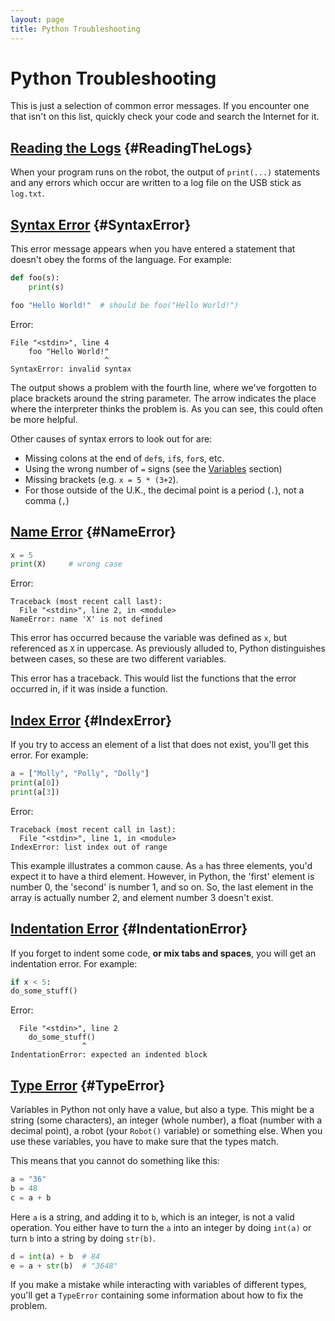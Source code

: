 ```yaml
---
layout: page
title: Python Troubleshooting
---
```


# Python Troubleshooting

This is just a selection of common error messages.
If you encounter one that isn't on this list, quickly check your code and search the Internet for it.

<!--- TODO: We should also list common issues with understanding or using the API here. -->

## [Reading the Logs](#ReadingTheLogs) {#ReadingTheLogs}

When your program runs on the robot, the output of `print(...)` statements and
any errors which occur are written to a log file on the USB stick as `log.txt`.

## [Syntax Error](#SyntaxError) {#SyntaxError}

This error message appears when you have entered a statement that doesn't obey the forms of the language.
For example:

~~~~~ python
def foo(s):
	print(s)

foo "Hello World!"  # should be foo("Hello World!")
~~~~~

Error:

~~~~~ not-code
File "<stdin>", line 4
    foo "Hello World!"
                     ^
SyntaxError: invalid syntax
~~~~~

The output shows a problem with the fourth line,
 where we've forgotten to place brackets around the string parameter.
The arrow indicates the place where the interpreter thinks the problem is.
As you can see, this could often be more helpful.

Other causes of syntax errors to look out for are:

* Missing colons at the end of `def`s, `if`s, `for`s, etc.
* Using the wrong number of `=` signs (see the [Variables](/docs/tutorials/python#variables) section)
* Missing brackets (e.g. `x = 5 * (3+2`).
* For those outside of the U.K., the decimal point is a period (`.`), not a comma (`,`)

## [Name Error](#NameError) {#NameError}

~~~~~ python
x = 5
print(X)     # wrong case
~~~~~

Error:

~~~~~ not-code
Traceback (most recent call last):
  File "<stdin>", line 2, in <module>
NameError: name 'X' is not defined
~~~~~

This error has occurred because the variable was defined as `x`, but referenced as `X` in uppercase.
As previously alluded to, Python distinguishes between cases, so these are two different variables.

This error has a traceback.
This would list the functions that the error occurred in, if it was inside a function.

## [Index Error](#IndexError) {#IndexError}

If you try to access an element of a list that does not exist, you'll get this error.
For example:

~~~~~ python
a = ["Molly", "Polly", "Dolly"]
print(a[0])
print(a[3])
~~~~~

Error:

~~~~~ not-code
Traceback (most recent call in last):
  File "<stdin>", line 1, in <module>
IndexError: list index out of range
~~~~~

This example illustrates a common cause.
As `a` has three elements, you'd expect it to have a third element.
However, in Python, the 'first' element is number 0, the 'second' is number 1, and so on.
So, the last element in the array is actually number 2, and element number 3 doesn't exist.

## [Indentation Error](#IndentationError) {#IndentationError}

If you forget to indent some code, **or mix tabs and spaces**, you will get an indentation error.
For example:

~~~~~ python
if x < 5:
do_some_stuff()
~~~~~

Error:

~~~~~ not-code
  File "<stdin>", line 2
    do_some_stuff()
                ^
IndentationError: expected an indented block
~~~~~

## [Type Error](#TypeError) {#TypeError}

Variables in Python not only have a value, but also a type. This might be a
string (some characters), an integer (whole number), a float (number with a
decimal point), a robot (your `Robot()` variable) or something else. When you
use these variables, you have to make sure that the types match.

This means that you cannot do something like this:

~~~~~ python
a = "36"
b = 48
c = a + b
~~~~~

Here `a` is a string, and adding it to `b`, which is an integer, is not a valid
operation. You either have to turn the `a` into an integer by doing `int(a)` or
turn `b` into a string by doing `str(b)`.

~~~~~ python
d = int(a) + b  # 84
e = a + str(b)  # "3648"
~~~~~

If you make a mistake while interacting with variables of different types,
you'll get a `TypeError` containing some information about how to fix the
problem.

[identifiers]: #concept-identifiers
[identifier]: #concept-identifiers
[block]: #concept-code-blocks-and-indentation
